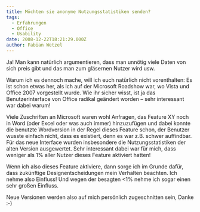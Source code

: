 ```yaml
---
title: Möchten sie anonyme Nutzungsstatistiken senden?
tags:
  - Erfahrungen
  - Office
  - Usability
date: 2008-12-22T18:21:29.000Z
author: Fabian Wetzel
---
```


Ja! Man kann natürlich argumentieren, dass man unnötig viele Daten von sich preis gibt und das man zum gläsernen Nutzer wird usw.

Warum ich es dennoch mache, will ich euch natürlich nicht vorenthalten: Es ist schon etwas her, als ich auf der Microsoft Roadshow war, wo Vista und Office 2007 vorgestellt wurde. Wie ihr sicher wisst, ist ja das Benutzerinterface von Office radikal geändert worden – sehr interessant war dabei warum!

Viele Zuschriften an Microsoft waren wohl Anfragen, das Feature XY noch in Word (oder Excel oder was auch immer) hinzuzufügen und dabei konnte die benutzte Wordversion in der Regel dieses Feature schon, der Benutzer wusste einfach nicht, dass es existiert, denn es war z.B. schwer auffindbar. Für das neue Interface wurden  insbesondere die Nutzungsstatistiken der alten Version ausgewertet. Sehr interessant dabei war für mich, dass weniger als 1% aller Nutzer dieses Feature aktiviert hatten!

Wenn ich also dieses Feature aktiviere, dann sorge ich im Grunde dafür, dass zukünftige Designentscheidungen mein Verhalten beachten. Ich nehme also Einfluss! Und wegen der besagten <1% nehme ich sogar einen sehr großen Einfluss.

Neue Versionen werden also auf mich persönlich zugeschnitten sein, Danke :-)


